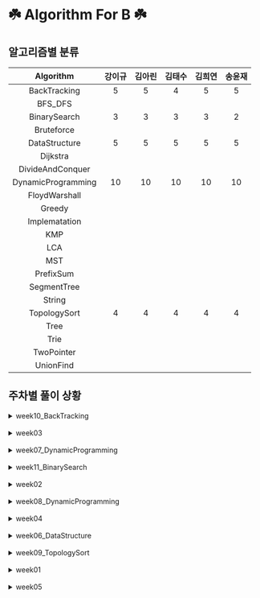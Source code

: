 # ☘️ Algorithm For B ☘️
## 알고리즘별 분류 
| Algorithm | 강이규 | 김아린 | 김태수 | 김희연 | 송윤재 | 
 | :--: | :--: | :--: | :--: | :--: | :--: | 
 | BackTracking | 5 | 5 | 4 | 5 | 5 | 
 | BFS_DFS | 
 | BinarySearch | 3 | 3 | 3 | 3 | 2 | 
 | Bruteforce | 
 | DataStructure | 5 | 5 | 5 | 5 | 5 | 
 | Dijkstra | 
 | DivideAndConquer | 
 | DynamicProgramming | 10 | 10 | 10 | 10 | 10 | 
 | FloydWarshall | 
 | Greedy | 
 | Implematation | 
 | KMP | 
 | LCA | 
 | MST | 
 | PrefixSum | 
 | SegmentTree | 
 | String | 
 | TopologySort | 4 | 4 | 4 | 4 | 4 | 
 | Tree | 
 | Trie | 
 | TwoPointer | 
 | UnionFind | 
## 주차별 풀이 상황 

<details>
<summary>
week10_BackTracking
</summary>
<div markdown="1">

 | 문제 | 강이규 | 김아린 | 김태수 | 김희연 | 송윤재 | 
 | :--: | :--: | :--: | :--: | :--: | :--: | 
 | 넴모넴모Easy |  ✔️  |  ✔️  |  ✔️  |  ✔️  |  ✔️  | 
 | 괄호추가하기2 |  ✔️  |  ✔️  |  ✔️  |  ✔️  |  ✔️  | 
 | 무기공학 |  ✔️  |  ✔️  |  ✔️  |  ✔️  |  ✔️  | 
 | 사다리조작 |  ✔️  |  ✔️  |  ✔️  |  ✔️  |  ✔️  | 
 | 2048Easy |  ❌  |  ❌  |  ❌  |  ✔️  |  ✔️  | 
 | 2048easy |  ✔️  |  ✔️  |  ❌  |  ❌  |  ❌  | 
</div></details>
<br>
<details>
<summary>
week03
</summary>
<div markdown="1">

 | 문제 | 강이규 | 김아린 | 김태수 | 김희연 | 송윤재 | 
 | :--: | :--: | :--: | :--: | :--: | :--: | 
 | 트리의순회 |  ✔️  |  ✔️  |  ✔️  |  ❌  |  ✔️  | 
 | 세수의합 |  ✔️  |  ✔️  |  ✔️  |  ❌  |  ✔️  | 
 | 같이눈사람만들래 |  ✔️  |  ✔️  |  ✔️  |  ❌  |  ✔️  | 
 | 철로 |  ✔️  |  ✔️  |  ✔️  |  ❌  |  ✔️  | 
</div></details>
<br>
<details>
<summary>
week07_DynamicProgramming
</summary>
<div markdown="1">

 | 문제 | 강이규 | 김아린 | 김태수 | 김희연 | 송윤재 | 
 | :--: | :--: | :--: | :--: | :--: | :--: | 
 | 양팔저울 |  ✔️  |  ✔️  |  ✔️  |  ✔️  |  ✔️  | 
 | RGB거리2 |  ✔️  |  ✔️  |  ✔️  |  ✔️  |  ✔️  | 
 | 트리의독립집합 |  ✔️  |  ✔️  |  ✔️  |  ✔️  |  ✔️  | 
 | 가장긴증가하는부분수열2 |  ✔️  |  ✔️  |  ✔️  |  ✔️  |  ✔️  | 
 | Ezreal여눈부터가네ㅈㅈ |  ✔️  |  ✔️  |  ✔️  |  ✔️  |  ✔️  | 
</div></details>
<br>
<details>
<summary>
week11_BinarySearch
</summary>
<div markdown="1">

 | 문제 | 강이규 | 김아린 | 김태수 | 김희연 | 송윤재 | 
 | :--: | :--: | :--: | :--: | :--: | :--: | 
 | 두배열의합 |  ✔️  |  ✔️  |  ✔️  |  ✔️  |  ✔️  | 
 | 냅색문제 |  ✔️  |  ✔️  |  ✔️  |  ✔️  |  ✔️  | 
 | 공유기설치 |  ✔️  |  ✔️  |  ✔️  |  ✔️  |  ❌  | 
</div></details>
<br>
<details>
<summary>
week02
</summary>
<div markdown="1">

 | 문제 | 강이규 | 김아린 | 김태수 | 김희연 | 송윤재 | 
 | :--: | :--: | :--: | :--: | :--: | :--: | 
 | 이진검색트리 |  ✔️  |  ✔️  |  ✔️  |  ❌  |  ✔️  | 
 | 이중우선순위큐 |  ✔️  |  ✔️  |  ✔️  |  ❌  |  ✔️  | 
 | 비숍 |  ✔️  |  ✔️  |  ✔️  |  ❌  |  ✔️  | 
 | 크게만들기 |  ✔️  |  ✔️  |  ✔️  |  ❌  |  ✔️  | 
</div></details>
<br>
<details>
<summary>
week08_DynamicProgramming
</summary>
<div markdown="1">

 | 문제 | 강이규 | 김아린 | 김태수 | 김희연 | 송윤재 | 
 | :--: | :--: | :--: | :--: | :--: | :--: | 
 | 함께블록쌓기 |  ✔️  |  ✔️  |  ✔️  |  ✔️  |  ✔️  | 
 | N포커 |  ✔️  |  ✔️  |  ✔️  |  ✔️  |  ✔️  | 
 | ACMCraft |  ✔️  |  ✔️  |  ✔️  |  ✔️  |  ✔️  | 
 | 햄최몇 |  ✔️  |  ✔️  |  ✔️  |  ✔️  |  ✔️  | 
 | 암호코드 |  ✔️  |  ✔️  |  ✔️  |  ✔️  |  ✔️  | 
</div></details>
<br>
<details>
<summary>
week04
</summary>
<div markdown="1">

 | 문제 | 강이규 | 김아린 | 김태수 | 김희연 | 송윤재 | 
 | :--: | :--: | :--: | :--: | :--: | :--: | 
 | 귀농 |  ✔️  |  ✔️  |  ✔️  |  ❌  |  ✔️  | 
 | 색종이3 |  ✔️  |  ✔️  |  ✔️  |  ❌  |  ✔️  | 
 | 최대공약수하나빼기 |  ✔️  |  ✔️  |  ✔️  |  ❌  |  ✔️  | 
 | 직사각형으로나누기 |  ✔️  |  ✔️  |  ✔️  |  ❌  |  ✔️  | 
</div></details>
<br>
<details>
<summary>
week06_DataStructure
</summary>
<div markdown="1">

 | 문제 | 강이규 | 김아린 | 김태수 | 김희연 | 송윤재 | 
 | :--: | :--: | :--: | :--: | :--: | :--: | 
 | 오아시스재결합 |  ✔️  |  ✔️  |  ✔️  |  ✔️  |  ✔️  | 
 | 중앙값구하기 |  ✔️  |  ✔️  |  ✔️  |  ✔️  |  ✔️  | 
 | 문제추천시스템Version1 |  ✔️  |  ✔️  |  ✔️  |  ✔️  |  ✔️  | 
 | AC |  ✔️  |  ✔️  |  ✔️  |  ✔️  |  ✔️  | 
 | 싸지방에간준하 |  ✔️  |  ✔️  |  ✔️  |  ✔️  |  ✔️  | 
</div></details>
<br>
<details>
<summary>
week09_TopologySort
</summary>
<div markdown="1">

 | 문제 | 강이규 | 김아린 | 김태수 | 김희연 | 송윤재 | 
 | :--: | :--: | :--: | :--: | :--: | :--: | 
 | 선수과목 |  ✔️  |  ✔️  |  ✔️  |  ✔️  |  ✔️  | 
 | 음악프로그램 |  ✔️  |  ✔️  |  ✔️  |  ✔️  |  ✔️  | 
 | 클레어와물약 |  ✔️  |  ✔️  |  ✔️  |  ✔️  |  ✔️  | 
 | 작업 |  ✔️  |  ✔️  |  ✔️  |  ✔️  |  ✔️  | 
</div></details>
<br>
<details>
<summary>
week01
</summary>
<div markdown="1">

 | 문제 | 강이규 | 김아린 | 김태수 | 김희연 | 송윤재 | 
 | :--: | :--: | :--: | :--: | :--: | :--: | 
 | 치즈 |  ✔️  |  ✔️  |  ✔️  |  ❌  |  ✔️  | 
 | 색상환 |  ✔️  |  ✔️  |  ✔️  |  ❌  |  ✔️  | 
 | 문제집 |  ✔️  |  ✔️  |  ✔️  |  ❌  |  ✔️  | 
 | 피자굽기 |  ✔️  |  ✔️  |  ✔️  |  ❌  |  ✔️  | 
</div></details>
<br>
<details>
<summary>
week05
</summary>
<div markdown="1">

 | 문제 | 강이규 | 김아린 | 김태수 | 김희연 | 송윤재 | 
 | :--: | :--: | :--: | :--: | :--: | :--: | 
 | 뉴스전하기 |  ✔️  |  ✔️  |  ✔️  |  ❌  |  ✔️  | 
 | ㄷㄷㄷㅈ |  ✔️  |  ✔️  |  ✔️  |  ❌  |  ✔️  | 
 | 트리와쿼리 |  ✔️  |  ✔️  |  ✔️  |  ❌  |  ✔️  | 
 | 트리의지름 |  ✔️  |  ✔️  |  ✔️  |  ❌  |  ✔️  | 
</div></details>
<br>